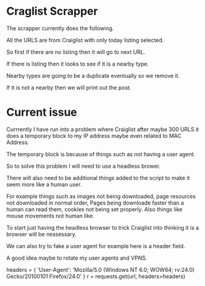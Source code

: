 # Craglist Scrapper

The scrapper currently does the following.

All the URLS are from Craiglist with only today listing selected.

So first if there are no listing then it will go to next URL.

If there is listing then it looks to see if it is a nearby type.

Nearby types are going to be a duplicate eventually so we remove it.

If it is not a nearby then we will print out the post.

# Current issue

Currrently I have run into a problem where Craiglist after maybe 300 URLS it does a temporary block to my IP address maybe even related to MAC Address. 

The temporary block is because of things such as not having a user agent.

So to solve this problem I will need to use a headless brower.

There will also need to be additional things added to the script to make it seem more like a human user.

For example things such as images not being downloaded, page resources not downloaded in normal order, Pages being downloade faster than a human can read them, cookies not being set properly. Also things like mouse movements not human like.

To start just having the headless browser to trick Craiglist into thinking it is a browser will be nessessary.

We can also try to fake a user agent for example here is a header field.

A good idea maybe to rotate my user agents and VPNS.

headers = { 'User-Agent': 'Mozilla/5.0 (Windows NT 6.0; WOW64; rv:24.0) Gecko/20100101 Firefox/24.0' }
r = requests.get(url, headers=headers)

